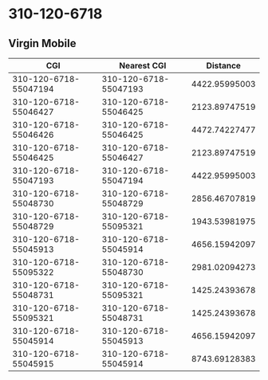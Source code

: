 # 310-120-6718
## Virgin Mobile


| CGI | Nearest CGI | Distance |
|-----|-------------|----------|
| 310-120-6718-55047194 | 310-120-6718-55047193 | 4422.95995003 |
| 310-120-6718-55046427 | 310-120-6718-55046425 | 2123.89747519 |
| 310-120-6718-55046426 | 310-120-6718-55046425 | 4472.74227477 |
| 310-120-6718-55046425 | 310-120-6718-55046427 | 2123.89747519 |
| 310-120-6718-55047193 | 310-120-6718-55047194 | 4422.95995003 |
| 310-120-6718-55048730 | 310-120-6718-55048729 | 2856.46707819 |
| 310-120-6718-55048729 | 310-120-6718-55095321 | 1943.53981975 |
| 310-120-6718-55045913 | 310-120-6718-55045914 | 4656.15942097 |
| 310-120-6718-55095322 | 310-120-6718-55048730 | 2981.02094273 |
| 310-120-6718-55048731 | 310-120-6718-55095321 | 1425.24393678 |
| 310-120-6718-55095321 | 310-120-6718-55048731 | 1425.24393678 |
| 310-120-6718-55045914 | 310-120-6718-55045913 | 4656.15942097 |
| 310-120-6718-55045915 | 310-120-6718-55045914 | 8743.69128383 |
